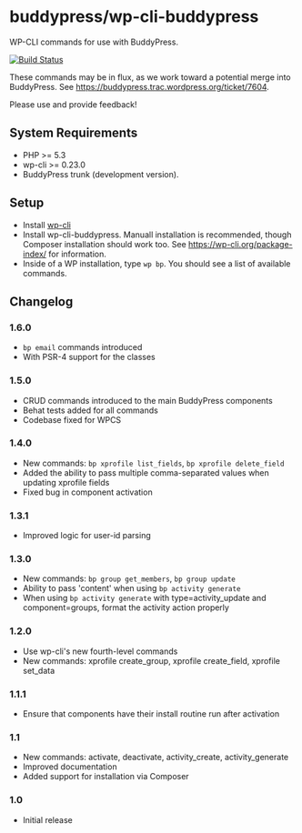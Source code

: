 # buddypress/wp-cli-buddypress

WP-CLI commands for use with BuddyPress.

[![Build Status](https://travis-ci.org/buddypress/wp-cli-buddypress.svg?branch=master)](https://travis-ci.org/buddypress/wp-cli-buddypress)

These commands may be in flux, as we work toward a potential merge into BuddyPress. See https://buddypress.trac.wordpress.org/ticket/7604.

Please use and provide feedback!

## System Requirements

* PHP >= 5.3
* wp-cli >= 0.23.0
* BuddyPress trunk (development version).

## Setup

* Install [wp-cli](https://wp-cli.org)
* Install wp-cli-buddypress. Manuall installation is recommended, though Composer installation should work too. See https://wp-cli.org/package-index/ for information.
* Inside of a WP installation, type `wp bp`. You should see a list of available commands.

## Changelog

### 1.6.0

* `bp email` commands introduced
* With PSR-4 support for the classes

### 1.5.0

* CRUD commands introduced to the main BuddyPress components
* Behat tests added for all commands
* Codebase fixed for WPCS

### 1.4.0

* New commands: `bp xprofile list_fields`, `bp xprofile delete_field`
* Added the ability to pass multiple comma-separated values when updating xprofile fields
* Fixed bug in component activation

### 1.3.1

* Improved logic for user-id parsing

### 1.3.0

* New commands: `bp group get_members`, `bp group update`
* Ability to pass 'content' when using `bp activity generate`
* When using `bp activity generate` with type=activity_update and component=groups, format the activity action properly

### 1.2.0

* Use wp-cli's new fourth-level commands
* New commands: xprofile create_group, xprofile create_field, xprofile set_data

### 1.1.1

* Ensure that components have their install routine run after activation

### 1.1

* New commands: activate, deactivate, activity_create, activity_generate
* Improved documentation
* Added support for installation via Composer

### 1.0

* Initial release
